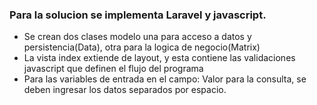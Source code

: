 <h3>Para la solucion se implementa Laravel y javascript.</h3>
<ul>
   <li> Se crean dos clases modelo una para acceso a datos y persistencia(Data),  otra para la logica de negocio(Matrix)</li>
    <li>La vista index extiende de layout, y esta contiene las validaciones javascript que definen el flujo del programa</li>
    <li>Para las variables de entrada en el campo: Valor para la consulta, se deben ingresar los datos separados por espacio.</li>
</ul>
